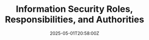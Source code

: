 ---
title: Information Security Roles, Responsibilities, and Authorities
linkTitle: Information Security Roles, Responsibilities, and Authorities
date: '2025-05-01T20:58:00Z'
weight: 1
description: No content
draft: false
ref: information-security-roles-responsibilities-and-authorities
---